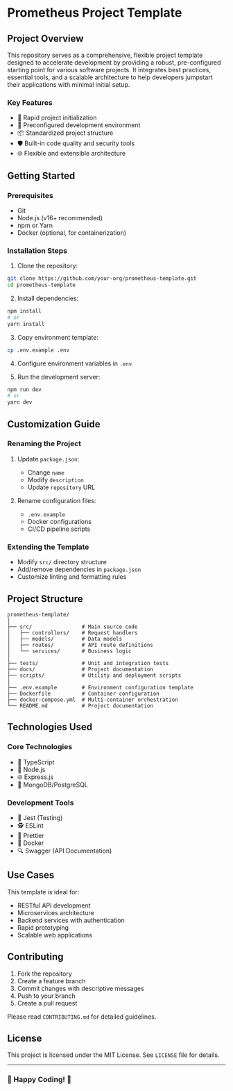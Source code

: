 # Prometheus Project Template

## Project Overview

This repository serves as a comprehensive, flexible project template designed to accelerate development by providing a robust, pre-configured starting point for various software projects. It integrates best practices, essential tools, and a scalable architecture to help developers jumpstart their applications with minimal initial setup.

### Key Features
- 🚀 Rapid project initialization
- 🔧 Preconfigured development environment
- 📦 Standardized project structure
- 🛡️ Built-in code quality and security tools
- 🌐 Flexible and extensible architecture

## Getting Started

### Prerequisites
- Git
- Node.js (v16+ recommended)
- npm or Yarn
- Docker (optional, for containerization)

### Installation Steps

1. Clone the repository:
```bash
git clone https://github.com/your-org/prometheus-template.git
cd prometheus-template
```

2. Install dependencies:
```bash
npm install
# or
yarn install
```

3. Copy environment template:
```bash
cp .env.example .env
```

4. Configure environment variables in `.env`

5. Run the development server:
```bash
npm run dev
# or
yarn dev
```

## Customization Guide

### Renaming the Project
1. Update `package.json`:
   - Change `name`
   - Modify `description`
   - Update `repository` URL

2. Rename configuration files:
   - `.env.example`
   - Docker configurations
   - CI/CD pipeline scripts

### Extending the Template
- Modify `src/` directory structure
- Add/remove dependencies in `package.json`
- Customize linting and formatting rules

## Project Structure

```
prometheus-template/
│
├── src/                # Main source code
│   ├── controllers/    # Request handlers
│   ├── models/         # Data models
│   ├── routes/         # API route definitions
│   └── services/       # Business logic
│
├── tests/              # Unit and integration tests
├── docs/               # Project documentation
├── scripts/            # Utility and deployment scripts
│
├── .env.example        # Environment configuration template
├── Dockerfile          # Container configuration
├── docker-compose.yml  # Multi-container orchestration
└── README.md           # Project documentation
```

## Technologies Used

### Core Technologies
- 🔧 TypeScript
- 🚀 Node.js
- 🌐 Express.js
- 💾 MongoDB/PostgreSQL

### Development Tools
- 🧪 Jest (Testing)
- 🕵️ ESLint
- 💅 Prettier
- 🐳 Docker
- 🔍 Swagger (API Documentation)

## Use Cases

This template is ideal for:
- RESTful API development
- Microservices architecture
- Backend services with authentication
- Rapid prototyping
- Scalable web applications

## Contributing

1. Fork the repository
2. Create a feature branch
3. Commit changes with descriptive messages
4. Push to your branch
5. Create a pull request

Please read `CONTRIBUTING.md` for detailed guidelines.

## License

This project is licensed under the MIT License. See `LICENSE` file for details.

---

### 🌟 Happy Coding! 🌟
